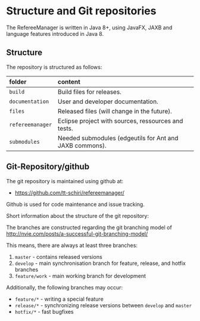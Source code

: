 # Structure and Git repositories

The RefereeManager is written in Java 8+, using JavaFX, JAXB and language features introduced in Java 8.

## Structure

The repository is structured as follows:

| folder | content |
|:--|:--|
| `build` | Build files for releases. |
| `documentation` | User and developer documentation. |
| `files` | Released files (will change in the future). |
| `refereemanager` | Eclipse project with sources, ressources and tests. |
| `submodules` | Needed submodules (edgeutils for Ant and JAXB commons). |


## Git-Repository/github

The git repository is maintained using github at:

- <https://github.com/tt-schiri/refereemanager/>

Github is used for code maintenance and issue tracking.

Short information about the structure of the git repository:

The branches are constructed regarding the git branching model of http://nvie.com/posts/a-successful-git-branching-model/

This means, there are always at least three branches:

1. `master` - contains released versions
2. `develop` - main synchronisation branch for feature, release, and hotfix branches
3. `feature/work` - main working branch for development

Additionally, the following branches may occur:

- `feature/*` - writing a special feature
- `release/*` - synchronizing release versions between `develop` and `master`
- `hotfix/*` - fast bugfixes
